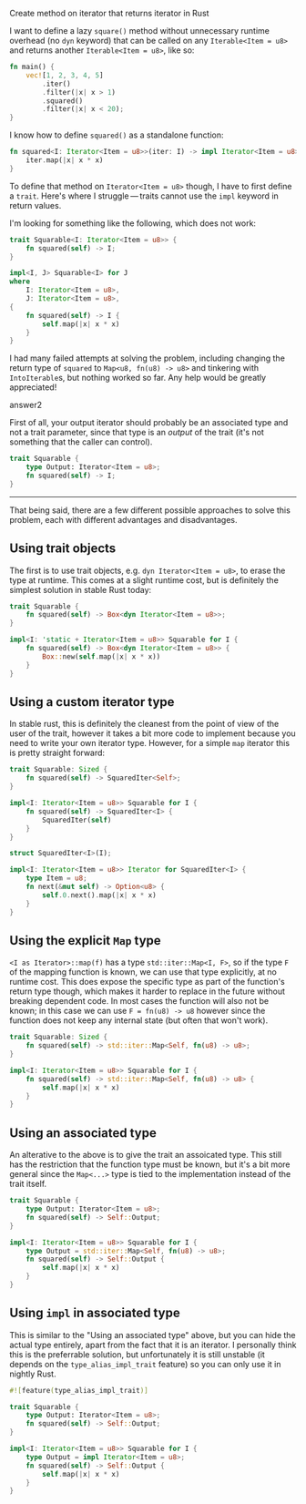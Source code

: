 Create method on iterator that returns iterator in Rust

I want to define a lazy `square()` method without unnecessary runtime overhead (no `dyn` keyword) that can be called on any `Iterable<Item = u8>` and returns another `Iterable<Item = u8>`, like so:

```rust
fn main() {
    vec![1, 2, 3, 4, 5]
        .iter()
        .filter(|x| x > 1)
        .squared()
        .filter(|x| x < 20);
}
```

I know how to define `squared()` as a standalone function:

```rust
fn squared<I: Iterator<Item = u8>>(iter: I) -> impl Iterator<Item = u8> {
    iter.map(|x| x * x)
}
```

To define that method on `Iterator<Item = u8>` though, I have to first define a `trait`. Here's where I struggle — traits cannot use the `impl` keyword in return values.

I'm looking for something like the following, which does not work:

```rust
trait Squarable<I: Iterator<Item = u8>> {
    fn squared(self) -> I;
}

impl<I, J> Squarable<I> for J
where
    I: Iterator<Item = u8>,
    J: Iterator<Item = u8>,
{
    fn squared(self) -> I {
        self.map(|x| x * x)
    }
}
```

I had many failed attempts at solving the problem, including changing the return type of `squared` to `Map<u8, fn(u8) -> u8>` and tinkering with `IntoIterable`s, but nothing worked so far. Any help would be greatly appreciated!

answer2

First of all, your output iterator should probably be an associated type and not a trait parameter, since that type is an *output* of the trait (it's not something that the caller can control).

```rust
trait Squarable {
    type Output: Iterator<Item = u8>;
    fn squared(self) -> I;
}
```

------

That being said, there are a few different possible approaches to solve this problem, each with different advantages and disadvantages.

## Using trait objects

The first is to use trait objects, e.g. `dyn Iterator<Item = u8>`, to erase the type at runtime. This comes at a slight runtime cost, but is definitely the simplest solution in stable Rust today:

```rust
trait Squarable {
    fn squared(self) -> Box<dyn Iterator<Item = u8>>;
}

impl<I: 'static + Iterator<Item = u8>> Squarable for I {
    fn squared(self) -> Box<dyn Iterator<Item = u8>> {
        Box::new(self.map(|x| x * x))
    }
}
```

## Using a custom iterator type

In stable rust, this is definitely the cleanest from the point of view of the user of the trait, however it takes a bit more code to implement because you need to write your own iterator type. However, for a simple `map` iterator this is pretty straight forward:

```rust
trait Squarable: Sized {
    fn squared(self) -> SquaredIter<Self>;
}

impl<I: Iterator<Item = u8>> Squarable for I {
    fn squared(self) -> SquaredIter<I> {
        SquaredIter(self)
    }
}

struct SquaredIter<I>(I);

impl<I: Iterator<Item = u8>> Iterator for SquaredIter<I> {
    type Item = u8;
    fn next(&mut self) -> Option<u8> {
        self.0.next().map(|x| x * x)
    }
}
```

## Using the explicit `Map` type

`<I as Iterator>::map(f)` has a type `std::iter::Map<I, F>`, so if the type `F` of the mapping function is known, we can use that type explicitly, at no runtime cost. This does expose the specific type as part of the function's return type though, which makes it harder to replace in the future without breaking dependent code. In most cases the function will also not be known; in this case we can use `F = fn(u8) -> u8` however since the function does not keep any internal state (but often that won't work).

```rust
trait Squarable: Sized {
    fn squared(self) -> std::iter::Map<Self, fn(u8) -> u8>;
}

impl<I: Iterator<Item = u8>> Squarable for I {
    fn squared(self) -> std::iter::Map<Self, fn(u8) -> u8> {
        self.map(|x| x * x)
    }
}
```

## Using an associated type

An alterative to the above is to give the trait an assoicated type. This still has the restriction that the function type must be known, but it's a bit more general since the `Map<...>` type is tied to the implementation instead of the trait itself.

```rust
trait Squarable {
    type Output: Iterator<Item = u8>;
    fn squared(self) -> Self::Output;
}

impl<I: Iterator<Item = u8>> Squarable for I {
    type Output = std::iter::Map<Self, fn(u8) -> u8>;
    fn squared(self) -> Self::Output {
        self.map(|x| x * x)
    }
}
```

## Using `impl` in associated type

This is similar to the "Using an associated type" above, but you can hide the actual type entirely, apart from the fact that it is an iterator. I personally think this is the preferrable solution, but unfortunately it is still unstable (it depends on the `type_alias_impl_trait` feature) so you can only use it in nightly Rust.

```rust
#![feature(type_alias_impl_trait)]

trait Squarable {
    type Output: Iterator<Item = u8>;
    fn squared(self) -> Self::Output;
}

impl<I: Iterator<Item = u8>> Squarable for I {
    type Output = impl Iterator<Item = u8>;
    fn squared(self) -> Self::Output {
        self.map(|x| x * x)
    }
}
```

